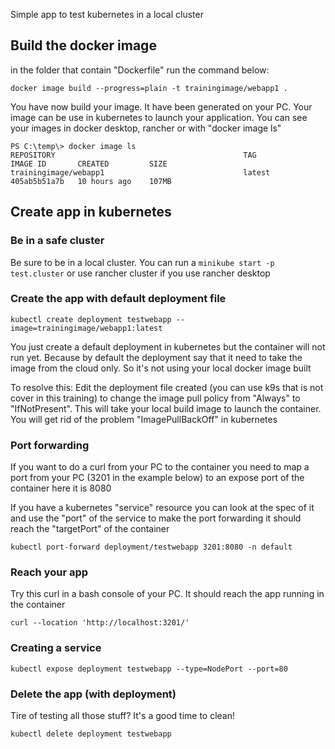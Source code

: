 ﻿Simple app to test kubernetes in a local cluster

## Build the docker image
in the folder that contain "Dockerfile" run the command below:

```
docker image build --progress=plain -t trainingimage/webapp1 .
```
You have now build your image. It have been generated on your PC. Your image can be use in kubernetes to launch your application.
You can see your images in docker desktop, rancher or with "docker image ls"

````
PS C:\temp\> docker image ls
REPOSITORY                                          TAG                    IMAGE ID       CREATED         SIZE
trainingimage/webapp1                               latest                 405ab5b51a7b   10 hours ago    107MB
````

## Create app in kubernetes

### Be in a safe cluster
Be sure to be in a local cluster. You can run a `minikube start -p test.cluster` or use rancher 
cluster if you use rancher desktop 

### Create the app with default deployment file
````
kubectl create deployment testwebapp --image=trainingimage/webapp1:latest
````
You just create a default deployment in kubernetes but the container will not run yet.
Because by default the deployment say that it need to take the image from the cloud only.
So it's not using your local docker image built

To resolve this:
Edit the deployment file created (you can use k9s that is not cover in this training)
to change the image pull policy from "Always" to "IfNotPresent". This will take your local build image
to launch the container. You will get rid of the problem "ImagePullBackOff" in kubernetes

### Port forwarding
If you want to do a curl from your PC to the container you need to map a port from your PC (3201 in the example below)
to an expose port of the container here it is 8080 

If you have a kubernetes "service" resource you can look at the spec of it and use the "port"
of the service to make the port forwarding it should reach the "targetPort" of the container
````
kubectl port-forward deployment/testwebapp 3201:8080 -n default
````

### Reach your app
Try this curl in a bash console of your PC. It should reach the app running in the container
````
curl --location 'http://localhost:3201/'
````

### Creating a service
````
kubectl expose deployment testwebapp --type=NodePort --port=80
````


### Delete the app (with deployment)
Tire of testing all those stuff? 
It's a good time to clean!
````
kubectl delete deployment testwebapp
````